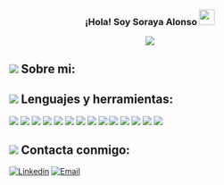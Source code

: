 
<h3 align="center">
  ¡Hola! Soy Soraya Alonso
  <img src="https://media.giphy.com/media/hvRJCLFzcasrR4ia7z/giphy.gif" width="28">
</h3>



<p align="center">
  <img  src="https://readme-typing-svg.herokuapp.com?color=%23742BC5&center=true&vCenter=true&lines=Front-End+Developer">
</p>



## <img src="https://img.icons8.com/nolan/64/high-importance.png"/> Sobre mi:


## <img src="https://img.icons8.com/nolan/64/administrative-tools.png"/> Lenguajes y herramientas:


<p>

<img src="https://img.shields.io/badge/HTML5-E34F26?style=for-the-badge&logo=html5&logoColor=white">
<img src="https://img.shields.io/badge/CSS3-1572B6?style=for-the-badge&logo=css3&logoColor=white">
<img src="https://img.shields.io/badge/JavaScript-F7DF1E?style=for-the-badge&logo=javascript&logoColor=black">
<img src="https://img.shields.io/badge/Sass-CC6699?style=for-the-badge&logo=sass&logoColor=white">
<img src="https://img.shields.io/badge/Bootstrap-563D7C?style=for-the-badge&logo=bootstrap&logoColor=white">
<img src="https://img.shields.io/badge/React-20232A?style=for-the-badge&logo=react&logoColor=61DAFB">
<img src="https://img.shields.io/badge/Node.js-43853D?style=for-the-badge&logo=node.js&logoColor=white">
<img src="https://img.shields.io/badge/express-404D59?style=for-the-badge&logo=express&logoColor=black">
<img src="https://img.shields.io/badge/Git-F74E27?style=for-the-badge&logo=git&logoColor=white">
<img src="https://img.shields.io/badge/NPM-20232A?style=for-the-badge&logo=npm&logoColor=61DAFB">
<img src="https://img.shields.io/badge/SQLite-4285F4?style=for-the-badge&logo=sqlite&logoColor=white">
<img src="https://img.shields.io/badge/-Github-000000?style=for-the-badge&logo=github&logoColor=FFFFFF">
<img src="https://img.shields.io/badge/-VS%20Code-007ACC?style=for-the-badge&logo=visual%20studio%20code&logoColor=white">
<img src="https://img.shields.io/badge/Heroku-430098?style=for-the-badge&logo=heroku&logoColor=white">

</p>

## <img src="https://img.icons8.com/nolan/64/christmas-star.png"/> Contacta conmigo:

[![Linkedin](https://img.shields.io/badge/-LinkedIn-blue?style=for-the-badge&logo=Linkedin&logoColor=white&link=https://www.linkedin.com/in/sorayaac/)](https://www.linkedin.com/in/sorayaac/)
[![Email](https://img.shields.io/badge/-Gmail-c14438?style=for-the-badge&logo=Gmail&logoColor=white&link=mailto:salonsocuesta@gmail.com)](mailto:salonsocuesta@gmail.com)










